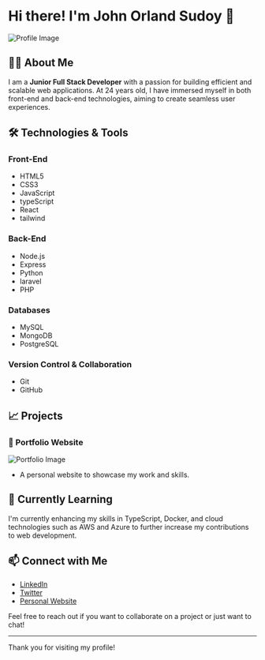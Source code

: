 # Hi there! I'm John Orland Sudoy 👋  

![Profile Image](https://avatars.githubusercontent.com/u/152146471?v=4&size=64)  

## 👨‍💻 About Me  

I am a **Junior Full Stack Developer** with a passion for building efficient and scalable web applications.
At 24 years old, I have immersed myself in both front-end and back-end technologies, 
aiming to create seamless user experiences.  

## 🛠️ Technologies & Tools  

### Front-End  
- HTML5  
- CSS3  
- JavaScript
- typeScript
- React  
- tailwind

### Back-End  
- Node.js  
- Express  
- Python  
- laravel
- PHP  

### Databases  
- MySQL  
- MongoDB  
- PostgreSQL  

### Version Control & Collaboration  
- Git  
- GitHub  
 

## 📈 Projects  

### 🎨 Portfolio Website  
![Portfolio Image](https://main-portflio.vercel.app)  
- A personal website to showcase my work and skills.  

 

## 🌱 Currently Learning  
I'm currently enhancing my skills in TypeScript, Docker, and cloud technologies such as AWS and Azure to further increase my contributions to web development.  

## 📫 Connect with Me  

- [LinkedIn](https://www.linkedin.com/in/john-orland-sudoy)  
- [Twitter](https://twitter.com/john_orland)  
- [Personal Website](https://main-portflio.vercel.app)  

Feel free to reach out if you want to collaborate on a project or just want to chat!  

---  

Thank you for visiting my profile!
<!---
johnorland24/johnorland24 is a ✨ special ✨ repository because its `README.md` (this file) appears on your GitHub profile.
You can click the Preview link to take a look at your changes.
--->
